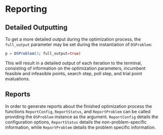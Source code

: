# Reporting

## Detailed Outputting

To get a more detailed output during the optimization process, the `full_output` parameter may be set during the instantiation of `DSProblem`:

```julia
p = DSProblem(3; full_output=true)
```

This will result in a detailed output of each iteration to the terminal, consisting of information on the optimization parameters, incumbent feasible and infeasible points, search step, poll step, and trial point evaluations. 

## Reports

In order to generate reports about the finished optimization process the functions `ReportConfig`, `ReportStatus`, and `ReportProblem` can be called providing the `DSProblem` instance as the argument. `ReportConfig` details the configuration options, `ReportStatus` details the non-problem-specific information, while `ReportProblem` details the problem specific information.